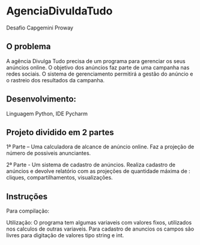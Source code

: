 # AgenciaDivuldaTudo

Desafio Capgemini Proway

## O problema
A agência Divulga Tudo precisa de um programa para gerenciar os seus anúncios online. O objetivo dos anúncios faz parte de uma campanha nas redes sociais. O sistema de gerenciamento permitirá a gestão do anúncio e o rastreio dos resultados da campanha.

## Desenvolvimento:
Linguagem Python, IDE Pycharm

## Projeto dividido em 2 partes
1ª Parte – Uma calculadora de alcance de anúncio online.
Faz a projeção de número de possiveis anunciantes.

2ª Parte - Um sistema de cadastro de anúncios.
Realiza cadastro de anúncios e devolve relatório com as projeções de quantidade máxima de : cliques, compartilhamentos, visualizações.

## Instruções 
Para compilação: 

Utilização:
O programa tem algumas variaveis com valores fixos, utilizados nos calculos de outras variaveis. Para cadastro de anuncios os campos são livres para digitação de valores tipo string e int. 

